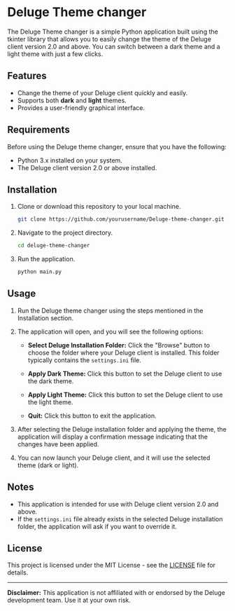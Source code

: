 # Deluge Theme changer

The Deluge Theme changer is a simple Python application built using the tkinter library that allows you to easily change the theme of the Deluge client version 2.0 and above. You can switch between a dark theme and a light theme with just a few clicks.

## Features

- Change the theme of your Deluge client quickly and easily.
- Supports both **dark** and **light** themes.
- Provides a user-friendly graphical interface.

## Requirements

Before using the Deluge theme changer, ensure that you have the following:

- Python 3.x installed on your system.
- The Deluge client version 2.0 or above installed.

## Installation

1. Clone or download this repository to your local machine.

   ```bash
   git clone https://github.com/yourusername/Deluge-theme-changer.git
   ```

2. Navigate to the project directory.

   ```bash
   cd deluge-theme-changer
   ```

3. Run the application.

   ```bash
   python main.py
   ```

## Usage

1. Run the Deluge theme changer using the steps mentioned in the Installation section.

2. The application will open, and you will see the following options:

   - **Select Deluge Installation Folder:** Click the "Browse" button to choose the folder where your Deluge client is installed. This folder typically contains the `settings.ini` file.

   - **Apply Dark Theme:** Click this button to set the Deluge client to use the dark theme.

   - **Apply Light Theme:** Click this button to set the Deluge client to use the light theme.

   - **Quit:** Click this button to exit the application.

3. After selecting the Deluge installation folder and applying the theme, the application will display a confirmation message indicating that the changes have been applied.

4. You can now launch your Deluge client, and it will use the selected theme (dark or light).

## Notes

- This application is intended for use with Deluge client version 2.0 and above.
- If the `settings.ini` file already exists in the selected Deluge installation folder, the application will ask if you want to override it.

## License

This project is licensed under the MIT License - see the [LICENSE](LICENSE) file for details.

---

**Disclaimer:** This application is not affiliated with or endorsed by the Deluge development team. Use it at your own risk.